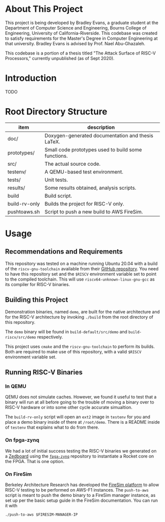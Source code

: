 # About This Project

This project is being developed by Bradley Evans, a graduate student
at the Department of Computer Science and Engineering, Bourns College
of Engineering, University of California-Riverside. This codebase was
created to satisfy requirements for the Master's Degree in Computer
Engineering at that university. Bradley Evans is advised by Prof.
Nael Abu-Ghazaleh.

This codebase is a portion of a thesis titled "The Attack Surface of
RISC-V Processors," currently unpublished (as of Sept 2020).

# Introduction

TODO

# Root Directory Structure

| item              | description                    |
|-------------------|--------------------------------|
| doc/              | Doxygen-generated documentation and thesis LaTeX. |
| prototypes/       | Small code prototypes used to build some functions. |
| src/              | The actual source code. |
| testenv/          | A QEMU-based test environment. |
| tests/            | Unit tests. |
| results/          | Some results obtained, analysis scripts. |
| build             | Build script. |
| build-rv-only     | Builds the project for RISC-V only. |
| pushtoaws.sh      | Script to push a new build to AWS FireSim. |

# Usage

## Recommendations and Requirements

This repository was tested on a machine running Ubuntu 20.04 with a build of
the `riscv-gnu-toolchain` available from their 
[GitHub repository](https://github.com/riscv/riscv-gnu-toolchain). You need to
have this repository set and the `$RISCV` environment variable set to point to
the compiled toolchain. This will use `riscv64-unknown-linux-gnu-gcc` as its
compiler for RISC-V binaries.

## Building this Project

Demonstration binaries, named `demo`, are built for the native architecture
and for the RISC-V architecture by invoking `./build` from the root directory
of this repository.

The `demo` binary will be found in `build-default/src/demo` and 
`build-riscv/src/demo` respectively.

This project uses `cmake` and the `riscv-gnu-toolchain` to perform its builds. Both are required to make use of this repository, with a valid `$RISCV` environment variable set.

## Running RISC-V Binaries

### In QEMU

QEMU does not simulate caches. However, we found it useful to test that a
binary will run at all before going to the trouble of moving a binary over to
RISC-V hardware or into some other cycle accurate simualtion.

The `build-rv-only` script will open an `ext2` image in `testenv` for you and
place a demo binary inside of there at `/root/demo`. There is a README inside
of `testenv` that explains what to do from there.

### On fpga-zynq

We had a lot of initial success testing the RISC-V binaries we generated on a
[Zedboard](http://zedboard.org/product/zedboard) using the 
[`fpga-zynq`](https://github.com/ucb-bar/fpga-zynq) repository to instantiate a
Rocket core on the FPGA. That is one option.

### On FireSim

Berkeley Architecture Research has developed the 
[FireSim platform](https://docs.fires.im/en/latest/#) to allow RISC-V
testing to be performed on AWS-F1 instances. The `push-to-aws` script is meant
to push the demo binary to a FireSim manager instance, as set up per the basic
setup guide in the FireSim documentation. You can run it with
```
./push-to-aws $FIRESIM-MANAGER-IP
```
